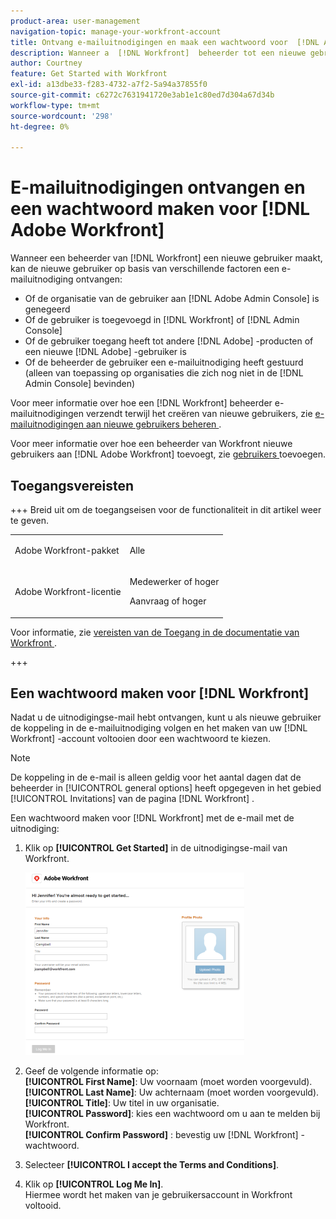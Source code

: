 ```yaml
---
product-area: user-management
navigation-topic: manage-your-workfront-account
title: Ontvang e-mailuitnodigingen en maak een wachtwoord voor  [!DNL Adobe Workfront]
description: Wanneer a  [!DNL Workfront]  beheerder tot een nieuwe gebruiker leidt, kan de nieuwe gebruiker een uitnodigingsE-mail ontvangen die hen uitnodigt om een wachtwoord tot stand te brengen.
author: Courtney
feature: Get Started with Workfront
exl-id: a13dbe33-f283-4732-a7f2-5a94a37855f0
source-git-commit: c6272c7631941720e3ab1e1c80ed7d304a67d34b
workflow-type: tm+mt
source-wordcount: '298'
ht-degree: 0%

---
```


# E-mailuitnodigingen ontvangen en een wachtwoord maken voor [!DNL Adobe Workfront]

Wanneer een beheerder van [!DNL Workfront] een nieuwe gebruiker maakt, kan de nieuwe gebruiker op basis van verschillende factoren een e-mailuitnodiging ontvangen:

* Of de organisatie van de gebruiker aan [!DNL Adobe Admin Console] is genegeerd
* Of de gebruiker is toegevoegd in [!DNL Workfront] of [!DNL Admin Console]
* Of de gebruiker toegang heeft tot andere [!DNL Adobe] -producten of een nieuwe [!DNL Adobe] -gebruiker is
* Of de beheerder de gebruiker een e-mailuitnodiging heeft gestuurd (alleen van toepassing op organisaties die zich nog niet in de [!DNL Admin Console] bevinden)

Voor meer informatie over hoe een [!DNL Workfront] beheerder e-mailuitnodigingen verzendt terwijl het creëren van nieuwe gebruikers, zie [ e-mailuitnodigingen aan nieuwe gebruikers beheren ](../../../administration-and-setup/manage-workfront/emails/manage-email-invitations.md).

Voor meer informatie over hoe een beheerder van Workfront nieuwe gebruikers aan [!DNL Adobe Workfront] toevoegt, zie [ gebruikers ](../../../administration-and-setup/add-users/create-and-manage-users/add-users.md) toevoegen.

## Toegangsvereisten

+++ Breid uit om de toegangseisen voor de functionaliteit in dit artikel weer te geven.

<table style="table-layout:auto"> 
 <col> 
 </col>
 <tbody> 
  <tr> 
   <td>Adobe Workfront-pakket</td> 
   <td> <p>Alle</p> </td> 
  </tr> 
  <tr> 
   <td>Adobe Workfront-licentie</td> 
   <td> 
   <p>Medewerker of hoger</p>
   <p>Aanvraag of hoger</p> </td> 
  </tr> 
 </tbody> 
</table>

Voor informatie, zie [ vereisten van de Toegang in de documentatie van Workfront ](/help/quicksilver/administration-and-setup/add-users/access-levels-and-object-permissions/access-level-requirements-in-documentation.md).

+++

## Een wachtwoord maken voor [!DNL Workfront]

Nadat u de uitnodigingse-mail hebt ontvangen, kunt u als nieuwe gebruiker de koppeling in de e-mailuitnodiging volgen en het maken van uw [!DNL Workfront] -account voltooien door een wachtwoord te kiezen.

>[!NOTE]
>
>De koppeling in de e-mail is alleen geldig voor het aantal dagen dat de beheerder in [!UICONTROL general options] heeft opgegeven in het gebied [!UICONTROL Invitations] van de pagina [!DNL Workfront] .

Een wachtwoord maken voor [!DNL Workfront] met de e-mail met de uitnodiging:

1. Klik op **[!UICONTROL Get Started]** in de uitnodigingse-mail van Workfront.

   ![ Nieuw gebruikersscherm van e-mailuitnodiging ](assets/new-user-screen-from-invitation-adobe-350x292.png)

1. Geef de volgende informatie op:\
   **[!UICONTROL First Name]**: Uw voornaam (moet worden voorgevuld).\
   **[!UICONTROL Last Name]**: Uw achternaam (moet worden voorgevuld).\
   **[!UICONTROL Title]**: Uw titel in uw organisatie.\
   **[!UICONTROL Password]**: kies een wachtwoord om u aan te melden bij Workfront.\
   **[!UICONTROL Confirm Password]** : bevestig uw [!DNL Workfront] -wachtwoord.

1. Selecteer **[!UICONTROL I accept the Terms and Conditions]**.
1. Klik op **[!UICONTROL Log Me In]**.\
   Hiermee wordt het maken van je gebruikersaccount in Workfront voltooid.
